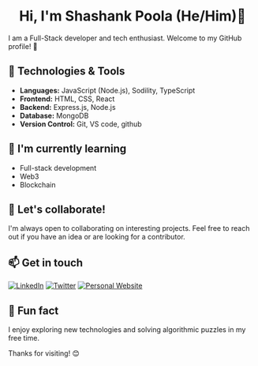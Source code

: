 <div align="center">

#  Hi, I'm Shashank Poola (He/Him)👋
</div>

I am a Full-Stack developer and tech enthusiast. Welcome to my GitHub profile! 🚀

## 🔧 Technologies & Tools

- **Languages:** JavaScript (Node.js), Sodility, TypeScript
- **Frontend:** HTML, CSS, React
- **Backend:** Express.js, Node.js
- **Database:** MongoDB
- **Version Control:** Git, VS code, github

## 🌱 I'm currently learning

- Full-stack development
- Web3
- Blockchain

## 👯 Let's collaborate!

I'm always open to collaborating on interesting projects. Feel free to reach out if you have an idea or are looking for a contributor.

## 📫 Get in touch

[![LinkedIn](https://img.shields.io/badge/LinkedIn-Connect-blue?style=social&logo=linkedin)](https://www.linkedin.com/in/shashank-poola/)
[![Twitter](https://img.shields.io/badge/Twitter-Follow-blue?style=social&logo=twitter)](https://x.com/Shanktwt)
[![Personal Website](https://img.shields.io/badge/Website-Visit-green?style=social&logo=google-chrome)](https://www.theshashank.xyz)

## 🌟 Fun fact

I enjoy exploring new technologies and solving algorithmic puzzles in my free time.

Thanks for visiting! 😊

</div>


